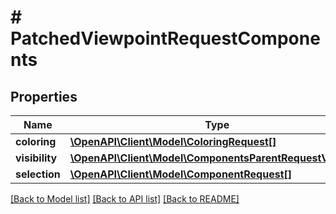 # # PatchedViewpointRequestComponents

## Properties

Name | Type | Description | Notes
------------ | ------------- | ------------- | -------------
**coloring** | [**\OpenAPI\Client\Model\ColoringRequest[]**](ColoringRequest.md) |  | [optional]
**visibility** | [**\OpenAPI\Client\Model\ComponentsParentRequestVisibility**](ComponentsParentRequestVisibility.md) |  | [optional]
**selection** | [**\OpenAPI\Client\Model\ComponentRequest[]**](ComponentRequest.md) |  | [optional]

[[Back to Model list]](../../README.md#models) [[Back to API list]](../../README.md#endpoints) [[Back to README]](../../README.md)

